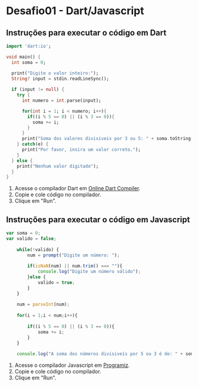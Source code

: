 # Desafio01 - Dart/Javascript

## Instruções para executar o código em Dart
   
```dart
import 'dart:io';

void main() {
  int soma = 0;

  print("Digite o valor inteiro:");
  String? input = stdin.readLineSync();
  
  if (input != null) {
    try {
      int numero = int.parse(input);

      for(int i = 1; i < numero; i++){
        if((i % 5 == 0) || (i % 3 == 0)){
          soma += i;
        }
      }
      print("Soma dos valores divisiveis por 3 ou 5: " + soma.toString());
    } catch(e) {
      print("Por favor, insira um valor correto.");
    }
  } else {
    print("Nenhum valor digitado");
  }
}
```

1. Acesse o compilador Dart em [Online Dart Compiler](https://www.adaface.com/online-compiler/online-dart-compiler).
2. Copie e cole código no compilador.
3. Clique em "Run".

## Instruções para executar o código em Javascript

```javascript
var soma = 0;
var valido = false;
    
    while(!valido) {
        num = prompt("Digite um número: ");
        
        if(isNaN(num) || num.trim() === ""){
            console.log("Digite um número válido");
        }else {
            valido = true;
        }
    }
    
    num = parseInt(num);
    
    for(i = 1;i < num;i++){
    
        if((i % 5 == 0) || (i % 3 == 0)){
            soma += i;
        }
    }
    
    console.log("A soma dos números divisiveís por 5 ou 3 é de: " + soma);
```

1. Acesse o compilador Javascript em [Programiz](https://www.programiz.com/javascript/online-compiler/#google_vignette).
2. Copie e cole código no compilador.
3. Clique em "Run".
